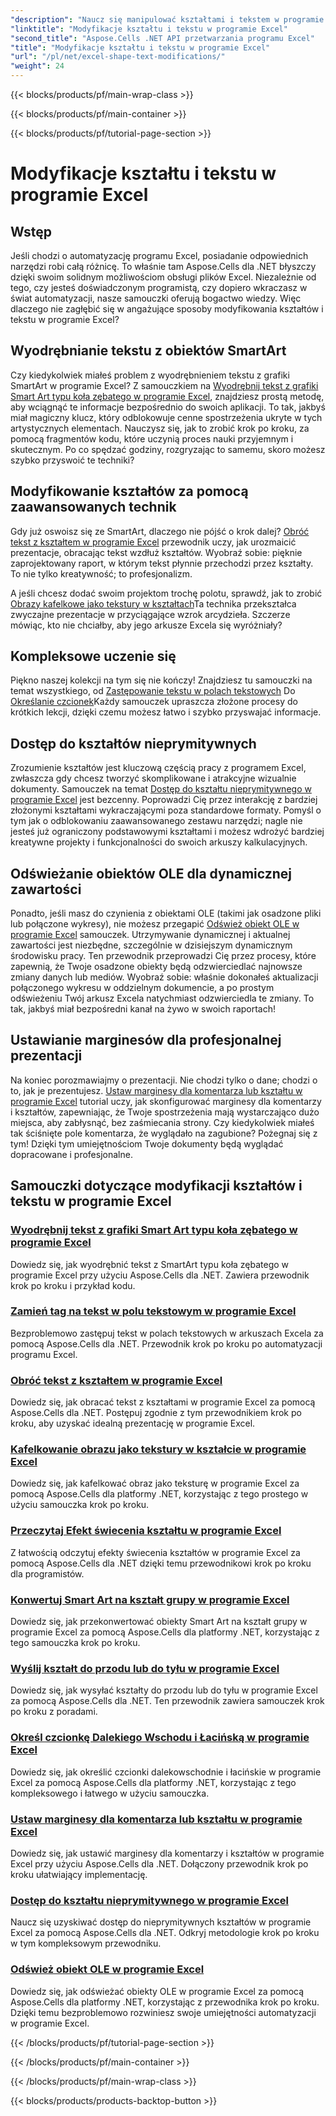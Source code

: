 ```yaml
---
"description": "Naucz się manipulować kształtami i tekstem w programie Excel za pomocą pakietu Aspose.Cells dla platformy .NET, korzystając z łatwych w użyciu samouczków i praktycznych przykładów kodu."
"linktitle": "Modyfikacje kształtu i tekstu w programie Excel"
"second_title": "Aspose.Cells .NET API przetwarzania programu Excel"
"title": "Modyfikacje kształtu i tekstu w programie Excel"
"url": "/pl/net/excel-shape-text-modifications/"
"weight": 24
---
```


{{< blocks/products/pf/main-wrap-class >}}

{{< blocks/products/pf/main-container >}}

{{< blocks/products/pf/tutorial-page-section >}}

# Modyfikacje kształtu i tekstu w programie Excel

## Wstęp

Jeśli chodzi o automatyzację programu Excel, posiadanie odpowiednich narzędzi robi całą różnicę. To właśnie tam Aspose.Cells dla .NET błyszczy dzięki swoim solidnym możliwościom obsługi plików Excel. Niezależnie od tego, czy jesteś doświadczonym programistą, czy dopiero wkraczasz w świat automatyzacji, nasze samouczki oferują bogactwo wiedzy. Więc dlaczego nie zagłębić się w angażujące sposoby modyfikowania kształtów i tekstu w programie Excel? 

## Wyodrębnianie tekstu z obiektów SmartArt

Czy kiedykolwiek miałeś problem z wyodrębnieniem tekstu z grafiki SmartArt w programie Excel? Z samouczkiem na [Wyodrębnij tekst z grafiki Smart Art typu koła zębatego w programie Excel](./extract-text-gear-smart-art-excel/), znajdziesz prostą metodę, aby wciągnąć te informacje bezpośrednio do swoich aplikacji. To tak, jakbyś miał magiczny klucz, który odblokowuje cenne spostrzeżenia ukryte w tych artystycznych elementach. Nauczysz się, jak to zrobić krok po kroku, za pomocą fragmentów kodu, które uczynią proces nauki przyjemnym i skutecznym. Po co spędzać godziny, rozgryzając to samemu, skoro możesz szybko przyswoić te techniki? 

## Modyfikowanie kształtów za pomocą zaawansowanych technik

Gdy już oswoisz się ze SmartArt, dlaczego nie pójść o krok dalej? [Obróć tekst z kształtem w programie Excel](./rotate-text-shape-excel/) przewodnik uczy, jak urozmaicić prezentacje, obracając tekst wzdłuż kształtów. Wyobraź sobie: pięknie zaprojektowany raport, w którym tekst płynnie przechodzi przez kształty. To nie tylko kreatywność; to profesjonalizm.

A jeśli chcesz dodać swoim projektom trochę polotu, sprawdź, jak to zrobić [Obrazy kafelkowe jako tekstury w kształtach](./tile-picture-texture-shape-excel/)Ta technika przekształca zwyczajne prezentacje w przyciągające wzrok arcydzieła. Szczerze mówiąc, kto nie chciałby, aby jego arkusze Excela się wyróżniały?

## Kompleksowe uczenie się

Piękno naszej kolekcji na tym się nie kończy! Znajdziesz tu samouczki na temat wszystkiego, od [Zastępowanie tekstu w polach tekstowych](./replace-tag-text-textbox-excel/) Do [Określanie czcionek](./specify-far-east-latin-font-excel/)Każdy samouczek upraszcza złożone procesy do krótkich lekcji, dzięki czemu możesz łatwo i szybko przyswajać informacje.

## Dostęp do kształtów nieprymitywnych

Zrozumienie kształtów jest kluczową częścią pracy z programem Excel, zwłaszcza gdy chcesz tworzyć skomplikowane i atrakcyjne wizualnie dokumenty. Samouczek na temat [Dostęp do kształtu nieprymitywnego w programie Excel](./access-non-primitive-shape-excel/) jest bezcenny. Poprowadzi Cię przez interakcję z bardziej złożonymi kształtami wykraczającymi poza standardowe formaty. Pomyśl o tym jak o odblokowaniu zaawansowanego zestawu narzędzi; nagle nie jesteś już ograniczony podstawowymi kształtami i możesz wdrożyć bardziej kreatywne projekty i funkcjonalności do swoich arkuszy kalkulacyjnych.

## Odświeżanie obiektów OLE dla dynamicznej zawartości

Ponadto, jeśli masz do czynienia z obiektami OLE (takimi jak osadzone pliki lub połączone wykresy), nie możesz przegapić [Odśwież obiekt OLE w programie Excel](./refresh-ole-object-excel/) samouczek. Utrzymywanie dynamicznej i aktualnej zawartości jest niezbędne, szczególnie w dzisiejszym dynamicznym środowisku pracy. Ten przewodnik przeprowadzi Cię przez procesy, które zapewnią, że Twoje osadzone obiekty będą odzwierciedlać najnowsze zmiany danych lub mediów. Wyobraź sobie: właśnie dokonałeś aktualizacji połączonego wykresu w oddzielnym dokumencie, a po prostym odświeżeniu Twój arkusz Excela natychmiast odzwierciedla te zmiany. To tak, jakbyś miał bezpośredni kanał na żywo w swoich raportach!

## Ustawianie marginesów dla profesjonalnej prezentacji

Na koniec porozmawiajmy o prezentacji. Nie chodzi tylko o dane; chodzi o to, jak je prezentujesz. [Ustaw marginesy dla komentarza lub kształtu w programie Excel](./set-margins-comment-shape-excel/) tutorial uczy, jak skonfigurować marginesy dla komentarzy i kształtów, zapewniając, że Twoje spostrzeżenia mają wystarczająco dużo miejsca, aby zabłysnąć, bez zaśmiecania strony. Czy kiedykolwiek miałeś tak ściśnięte pole komentarza, że wyglądało na zagubione? Pożegnaj się z tym! Dzięki tym umiejętnościom Twoje dokumenty będą wyglądać dopracowane i profesjonalne.

## Samouczki dotyczące modyfikacji kształtów i tekstu w programie Excel
### [Wyodrębnij tekst z grafiki Smart Art typu koła zębatego w programie Excel](./extract-text-gear-smart-art-excel/)
Dowiedz się, jak wyodrębnić tekst z SmartArt typu koła zębatego w programie Excel przy użyciu Aspose.Cells dla .NET. Zawiera przewodnik krok po kroku i przykład kodu.
### [Zamień tag na tekst w polu tekstowym w programie Excel](./replace-tag-text-textbox-excel/)
Bezproblemowo zastępuj tekst w polach tekstowych w arkuszach Excela za pomocą Aspose.Cells dla .NET. Przewodnik krok po kroku po automatyzacji programu Excel.
### [Obróć tekst z kształtem w programie Excel](./rotate-text-shape-excel/)
Dowiedz się, jak obracać tekst z kształtami w programie Excel za pomocą Aspose.Cells dla .NET. Postępuj zgodnie z tym przewodnikiem krok po kroku, aby uzyskać idealną prezentację w programie Excel.
### [Kafelkowanie obrazu jako tekstury w kształcie w programie Excel](./tile-picture-texture-shape-excel/)
Dowiedz się, jak kafelkować obraz jako teksturę w programie Excel za pomocą Aspose.Cells dla platformy .NET, korzystając z tego prostego w użyciu samouczka krok po kroku.
### [Przeczytaj Efekt świecenia kształtu w programie Excel](./read-glow-effect-shape-excel/)
Z łatwością odczytuj efekty świecenia kształtów w programie Excel za pomocą Aspose.Cells dla .NET dzięki temu przewodnikowi krok po kroku dla programistów.
### [Konwertuj Smart Art na kształt grupy w programie Excel](./convert-smart-art-group-shape-excel/)
Dowiedz się, jak przekonwertować obiekty Smart Art na kształt grupy w programie Excel za pomocą Aspose.Cells dla platformy .NET, korzystając z tego samouczka krok po kroku.
### [Wyślij kształt do przodu lub do tyłu w programie Excel](./send-shape-front-back-excel/)
Dowiedz się, jak wysyłać kształty do przodu lub do tyłu w programie Excel za pomocą Aspose.Cells dla .NET. Ten przewodnik zawiera samouczek krok po kroku z poradami.
### [Określ czcionkę Dalekiego Wschodu i Łacińską w programie Excel](./specify-far-east-latin-font-excel/)
Dowiedz się, jak określić czcionki dalekowschodnie i łacińskie w programie Excel za pomocą Aspose.Cells dla platformy .NET, korzystając z tego kompleksowego i łatwego w użyciu samouczka.
### [Ustaw marginesy dla komentarza lub kształtu w programie Excel](./set-margins-comment-shape-excel/)
Dowiedz się, jak ustawić marginesy dla komentarzy i kształtów w programie Excel przy użyciu Aspose.Cells dla .NET. Dołączony przewodnik krok po kroku ułatwiający implementację.
### [Dostęp do kształtu nieprymitywnego w programie Excel](./access-non-primitive-shape-excel/)
Naucz się uzyskiwać dostęp do nieprymitywnych kształtów w programie Excel za pomocą Aspose.Cells dla .NET. Odkryj metodologie krok po kroku w tym kompleksowym przewodniku.
### [Odśwież obiekt OLE w programie Excel](./refresh-ole-object-excel/)
Dowiedz się, jak odświeżać obiekty OLE w programie Excel za pomocą Aspose.Cells dla platformy .NET, korzystając z przewodnika krok po kroku. Dzięki temu bezproblemowo rozwiniesz swoje umiejętności automatyzacji w programie Excel.

{{< /blocks/products/pf/tutorial-page-section >}}

{{< /blocks/products/pf/main-container >}}

{{< /blocks/products/pf/main-wrap-class >}}

{{< blocks/products/products-backtop-button >}}